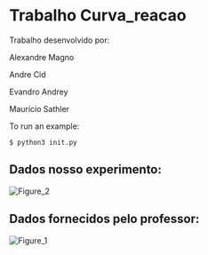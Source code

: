 # Trabalho Curva_reacao
Trabalho desenvolvido por:

Alexandre Magno

Andre Cid

Evandro Andrey

Maurício Sathler
 
To run an example:

    $ python3 init.py

## Dados nosso experimento:

![Figure_2](https://user-images.githubusercontent.com/51409770/118873280-f09cbc00-b8bf-11eb-8d11-7069b76a506c.png)


## Dados fornecidos pelo professor:
![Figure_1](https://user-images.githubusercontent.com/51409770/118854047-d3112780-b8aa-11eb-913d-e7ccd7814d46.png)
